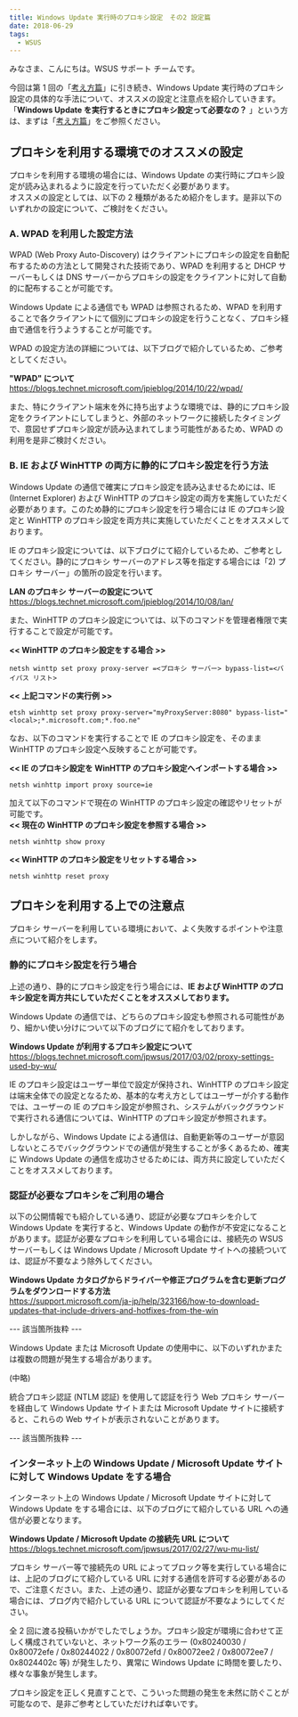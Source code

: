 ```yaml
---
title: Windows Update 実行時のプロキシ設定　その2 設定篇
date: 2018-06-29
tags:
  - WSUS
---
```


みなさま、こんにちは。WSUS サポート チームです。

今回は第 1 回の「[考え方篇](https://jpmem.github.io/blog/wsus/2018-06-29_01/)」に引き続き、Windows Update 実行時のプロキシ設定の具体的な手法について、オススメの設定と注意点を紹介していきます。  
「**Windows Update を実行するときにプロキシ設定って必要なの？** 」という方は、まずは「[考え方篇](https://jpmem.github.io/blog/wsus/2018-06-29_01/)」をご参照ください。

## プロキシを利用する環境でのオススメの設定

プロキシを利用する環境の場合には、Windows Update の実行時にプロキシ設定が読み込まれるように設定を行っていただく必要があります。  
オススメの設定としては、以下の 2 種類があるため紹介をします。是非以下のいずれかの設定について、ご検討をください。

### **A. WPAD を利用した設定方法**

WPAD (Web Proxy Auto-Discovery) はクライアントにプロキシの設定を自動配布するための方法として開発された技術であり、WPAD を利用すると DHCP サーバーもしくは DNS サーバーからプロキシの設定をクライアントに対して自動的に配布することが可能です。

Windows Update による通信でも WPAD は参照されるため、WPAD を利用することで各クライアントにて個別にプロキシの設定を行うことなく、プロキシ経由で通信を行うようすることが可能です。

WPAD の設定方法の詳細については、以下ブログで紹介しているため、ご参考としてください。

**"WPAD" について** https://blogs.technet.microsoft.com/jpieblog/2014/10/22/wpad/

また、特にクライアント端末を外に持ち出すような環境では、静的にプロキシ設定をクライアントにしてしまうと、外部のネットワークに接続したタイミングで、意図せずプロキシ設定が読み込まれてしまう可能性があるため、WPAD の利用を是非ご検討ください。

### **B. IE および WinHTTP の両方に静的にプロキシ設定を行う方法**

Windows Update の通信で確実にプロキシ設定を読み込ませるためには、IE (Internet Explorer) および WinHTTP のプロキシ設定の両方を実施していただく必要があります。このため静的にプロキシ設定を行う場合には IE のプロキシ設定と WinHTTP のプロキシ設定を両方共に実施していただくことをオススメしております。

IE のプロキシ設定については、以下ブログにて紹介しているため、ご参考としてください。静的にプロキシ サーバーのアドレス等を指定する場合には「2) プロキシ サーバー」の箇所の設定を行います。

**LAN のプロキシ サーバーの設定について**  
https://blogs.technet.microsoft.com/jpieblog/2014/10/08/lan/

また、WinHTTP のプロキシ設定については、以下のコマンドを管理者権限で実行することで設定が可能です。

**<< WinHTTP のプロキシ設定をする場合 >>**

```
netsh winttp set proxy proxy-server =<プロキシ サーバー> bypass-list=<バイパス リスト>
```

**<< 上記コマンドの実行例 >>**

```
etsh winhttp set proxy proxy-server="myProxyServer:8080" bypass-list="<local>;*.microsoft.com;*.foo.ne"
```

なお、以下のコマンドを実行することで IE のプロキシ設定を、そのまま WinHTTP のプロキシ設定へ反映することが可能です。

**<< IE のプロキシ設定を WinHTTP のプロキシ設定へインポートする場合 >>**

```
netsh winhttp import proxy source=ie
```

加えて以下のコマンドで現在の WinHTTP のプロキシ設定の確認やリセットが可能です。  
**<< 現在の WinHTTP のプロキシ設定を参照する場合 >>**

```
netsh winhttp show proxy
```

**<< WinHTTP のプロキシ設定をリセットする場合 >>**

```
netsh winhttp reset proxy
```

## **プロキシを利用する上での注意点**

プロキシ サーバーを利用している環境において、よく失敗するポイントや注意点について紹介をします。

### **静的にプロキシ設定を行う場合**

上述の通り、静的にプロキシ設定を行う場合には、**IE および WinHTTP のプロキシ設定を両方共にしていただくことをオススメしております。**

Windows Update の通信では、どちらのプロキシ設定も参照される可能性があり、細かい使い分けについて以下のブログにて紹介をしております。

**Windows Update が利用するプロキシ設定について**  
https://blogs.technet.microsoft.com/jpwsus/2017/03/02/proxy-settings-used-by-wu/

IE のプロキシ設定はユーザー単位で設定が保持され、WinHTTP のプロキシ設定は端末全体での設定となるため、基本的な考え方としてはユーザーが介する動作では、ユーザーの IE のプロキシ設定が参照され、システムがバックグラウンドで実行される通信については、WinHTTP のプロキシ設定が参照されます。

しかしながら、Windows Update による通信は、自動更新等のユーザーが意図しないところでバックグラウンドでの通信が発生することが多くあるため、確実に Windows Update の通信を成功させるためには、両方共に設定していただくことをオススメしております。

### **認証が必要なプロキシをご利用の場合**

以下の公開情報でも紹介している通り、認証が必要なプロキシを介して Windows Update を実行すると、Windows Update の動作が不安定になることがあります。認証が必要なプロキシを利用している場合には、接続先の WSUS サーバーもしくは Windows Update / Microsoft Update サイトへの接続ついては、認証が不要なよう除外してください。

**Windows Update カタログからドライバーや修正プログラムを含む更新プログラムをダウンロードする方法**  
https://support.microsoft.com/ja-jp/help/323166/how-to-download-updates-that-include-drivers-and-hotfixes-from-the-win

--- 該当箇所抜粋 ---

Windows Update または Microsoft Update の使用中に、以下のいずれかまたは複数の問題が発生する場合があります。

(中略)

統合プロキシ認証 (NTLM 認証) を使用して認証を行う Web プロキシ サーバーを経由して Windows Update サイトまたは Microsoft Update サイトに接続すると、これらの Web サイトが表示されないことがあります。

--- 該当箇所抜粋 ---

### **インターネット上の Windows Update / Microsoft Update サイトに対して Windows Update をする場合**

インターネット上の Windows Update / Microsoft Update サイトに対して Windows Update をする場合には、以下のブログにて紹介している URL への通信が必要となります。

**Windows Update / Microsoft Update の接続先 URL について**  
https://blogs.technet.microsoft.com/jpwsus/2017/02/27/wu-mu-list/

プロキシ サーバー等で接続先の URL によってブロック等を実行している場合には、上記のブログにて紹介している URL に対する通信を許可する必要があるので、ご注意ください。また、上述の通り、認証が必要なプロキシを利用している場合には、ブログ内で紹介している URL について認証が不要なようにしてください。

全 2 回に渡る投稿いかがでしたでしょうか。プロキシ設定が環境に合わせて正しく構成されていないと、ネットワーク系のエラー (0x80240030 / 0x80072efe / 0x80244022 / 0x80072efd / 0x80072ee2 / 0x80072ee7 / 0x8024402c 等) が発生したり、異常に Windows Update に時間を要したり、様々な事象が発生します。

プロキシ設定を正しく見直すことで、こういった問題の発生を未然に防ぐことが可能なので、是非ご参考としていただければ幸いです。

